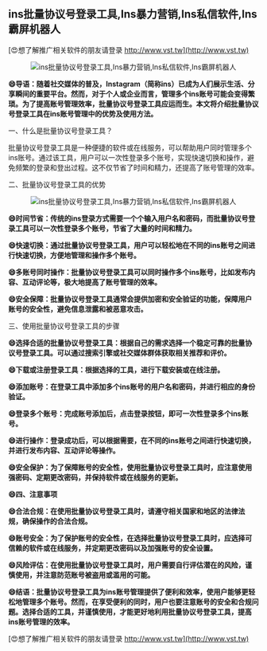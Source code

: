 ## **ins批量协议号登录工具,Ins暴力营销,Ins私信软件,Ins霸屏机器人**

[😍想了解推广相关软件的朋友请登录 http://www.vst.tw](http://www.vst.tw)

 <center><img src="https://vst.tw/MP4/tuiguang/png/4.png" alt="ins批量协议号登录工具,Ins暴力营销,Ins私信软件,Ins霸屏机器人"></center>

**😄导语：随着社交媒体的普及，Instagram（简称ins）已成为人们展示生活、分享瞬间的重要平台。然而，对于个人或企业而言，管理多个ins账号可能会变得繁琐。为了提高账号管理效率，批量协议号登录工具应运而生。本文将介绍批量协议号登录工具在ins账号管理中的优势及使用方法。**

一、什么是批量协议号登录工具？

批量协议号登录工具是一种便捷的软件或在线服务，可以帮助用户同时管理多个ins账号。通过该工具，用户可以一次性登录多个账号，实现快速切换和操作，避免频繁的登录和登出过程。这不仅节省了时间和精力，还提高了账号管理的效率。

二、批量协议号登录工具的优势

 <center><img src="https://vst.tw/MP4/tuiguang/png/5.png" alt="ins批量协议号登录工具,Ins暴力营销,Ins私信软件,Ins霸屏机器人"></center>

**😄时间节省：传统的ins登录方式需要一个个输入用户名和密码，而批量协议号登录工具可以一次性登录多个账号，节省了大量的时间和精力。**

**😄快速切换：通过批量协议号登录工具，用户可以轻松地在不同的ins账号之间进行快速切换，方便地管理和操作多个账号。**

**😄多账号同时操作：批量协议号登录工具可以同时操作多个ins账号，比如发布内容、互动评论等，极大地提高了账号管理的效率。**

**😄安全保障：批量协议号登录工具通常会提供加密和安全验证的功能，保障用户账号的安全性，避免信息泄露和被恶意攻击。**

三、使用批量协议号登录工具的步骤

**😄选择合适的批量协议号登录工具：根据自己的需求选择一个稳定可靠的批量协议号登录工具。可以通过搜索引擎或社交媒体群体获取相关推荐和评价。**

**😄下载或注册登录工具：根据选择的工具，进行下载安装或在线注册。**

**😄添加账号：在登录工具中添加多个ins账号的用户名和密码，并进行相应的身份验证。**

**😄登录多个账号：完成账号添加后，点击登录按钮，即可一次性登录多个ins账号。**

**😄进行操作：登录成功后，可以根据需要，在不同的ins账号之间进行快速切换，并进行发布内容、互动评论等操作。**

**😄安全保护：为了保障账号的安全性，使用批量协议号登录工具时，应注意使用强密码、定期更改密码，并保持软件或在线服务的更新。**

**😄四、注意事项**

**😄合法合规：在使用批量协议号登录工具时，请遵守相关国家和地区的法律法规，确保操作的合法合规。**

**😄账号安全：为了保护账号的安全性，在选择批量协议号登录工具时，应选择可信赖的软件或在线服务，并定期更改密码以及加强账号的安全设置。**

**😄风险评估：在使用批量协议号登录工具时，用户需要自行评估潜在的风险，谨慎使用，并注意防范账号被盗用或滥用的可能。**

**😄结语：批量协议号登录工具为ins账号管理提供了便利和效率，使用户能够更轻松地管理多个账号。然而，在享受便利的同时，用户也要注意账号的安全和合规问题。选择合适的工具，并谨慎使用，才能更好地利用批量协议号登录工具，提高ins账号管理的效率。**

[😍想了解推广相关软件的朋友请登录 http://www.vst.tw](http://www.vst.tw)




